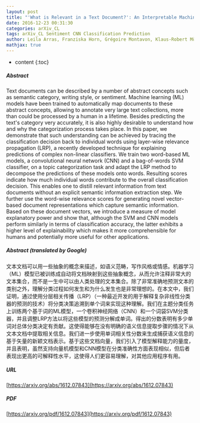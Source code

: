 ```yaml
---
layout: post
title: "'What is Relevant in a Text Document?': An Interpretable Machine Learning Approach"
date: 2016-12-23 00:31:30
categories: arXiv_CL
tags: arXiv_CL Sentiment CNN Classification Prediction
author: Leila Arras, Franziska Horn, Grégoire Montavon, Klaus-Robert Müller, Wojciech Samek
mathjax: true
---
```


* content
{:toc}

##### Abstract
Text documents can be described by a number of abstract concepts such as semantic category, writing style, or sentiment. Machine learning (ML) models have been trained to automatically map documents to these abstract concepts, allowing to annotate very large text collections, more than could be processed by a human in a lifetime. Besides predicting the text's category very accurately, it is also highly desirable to understand how and why the categorization process takes place. In this paper, we demonstrate that such understanding can be achieved by tracing the classification decision back to individual words using layer-wise relevance propagation (LRP), a recently developed technique for explaining predictions of complex non-linear classifiers. We train two word-based ML models, a convolutional neural network (CNN) and a bag-of-words SVM classifier, on a topic categorization task and adapt the LRP method to decompose the predictions of these models onto words. Resulting scores indicate how much individual words contribute to the overall classification decision. This enables one to distill relevant information from text documents without an explicit semantic information extraction step. We further use the word-wise relevance scores for generating novel vector-based document representations which capture semantic information. Based on these document vectors, we introduce a measure of model explanatory power and show that, although the SVM and CNN models perform similarly in terms of classification accuracy, the latter exhibits a higher level of explainability which makes it more comprehensible for humans and potentially more useful for other applications.

##### Abstract (translated by Google)
文本文档可以用一些抽象的概念来描述，如语义范畴，写作风格或情感。机器学习（ML）模型已被训练成自动将文档映射到这些抽象概念，从而允许注释非常大的文本集合，而不是一生中可以由人类处理的文本集合。除了非常准确地预测文本的类别之外，理解分类过程如何发生和为什么发生也是非常理想的。在本文中，我们证明，通过使用分层相关传播（LRP）（一种最近开发的用于解释复杂非线性分类器的预测的技术）将分类决策追溯到单个词来实现这种理解。我们在主题分类任务上训练两个基于词的ML模型，一个卷积神经网络（CNN）和一个词袋SVM分类器，并且调整LRP方法以将这些模型的预测分解成单词。得出的分数表明有多少单词对总体分类决定有贡献。这使得能够在没有明确的语义信息提取步骤的情况下从文本文档中提取相关信息。我们进一步使用单词相关性分数来生成捕获语义信息的基于矢量的新颖文档表示。基于这些文档向量，我们引入了模型解释能力的量度，并且表明，虽然支持向量机模型和CNN模型在分类准确性方面表现相似，但后者表现出更高的可解释性水平，这使得人们更容易理解，对其他应用程序有用。

##### URL
[https://arxiv.org/abs/1612.07843](https://arxiv.org/abs/1612.07843)

##### PDF
[https://arxiv.org/pdf/1612.07843](https://arxiv.org/pdf/1612.07843)

